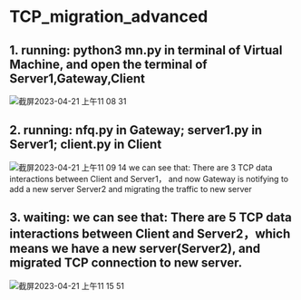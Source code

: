 # TCP_migration_advanced
## 1. running: python3 mn.py in terminal of Virtual Machine, and open the terminal of Server1,Gateway,Client
![截屏2023-04-21 上午11 08 31](https://user-images.githubusercontent.com/105418310/233531326-1e58e60c-7b0e-47f7-bf5f-abc938e699f8.jpg)

## 2. running: nfq.py in Gateway; server1.py in Server1; client.py in Client
![截屏2023-04-21 上午11 09 14](https://user-images.githubusercontent.com/105418310/233531398-c25c4d1a-015e-4f42-8dd5-06195fee67bb.jpg)
we can see that:  There are 3 TCP data interactions between Client and Server1， and now Gateway is notifying to add a new server Server2 and migrating the traffic to new server

## 3. waiting: we can see that: There are 5 TCP data interactions between Client and Server2，which means we have a new server(Server2), and migrated TCP connection to new server.
![截屏2023-04-21 上午11 15 51](https://user-images.githubusercontent.com/105418310/233532167-943fdc40-c4b3-4e80-809e-715ae9c06278.jpg)
